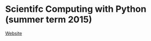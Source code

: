 # Scientifc Computing with Python (summer term 2015)

[Website](http://www.ini.rub.de/courses/69-Scientific%20Computing%20with%20Python)
